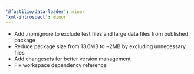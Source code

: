 ```yaml
---
'@fustilio/data-loader': minor
'xml-introspect': minor
---
```


- Add .npmignore to exclude test files and large data files from published package
- Reduce package size from 13.6MB to ~2MB by excluding unnecessary files
- Add changesets for better version management
- Fix workspace dependency reference
